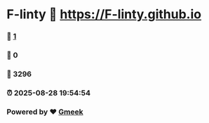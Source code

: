# F-linty :link: https://F-linty.github.io 
### :page_facing_up: [1](https://F-linty.github.io/tag.html) 
### :speech_balloon: 0 
### :hibiscus: 3296 
### :alarm_clock: 2025-08-28 19:54:54 
### Powered by :heart: [Gmeek](https://github.com/Meekdai/Gmeek)
